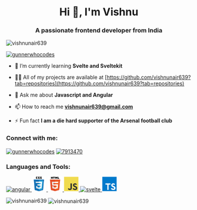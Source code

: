 <h1 align="center">Hi 👋, I'm Vishnu</h1>
<h3 align="center">A passionate frontend developer from India</h3>

<p align="left"> <img src="https://komarev.com/ghpvc/?username=vishnunair639&label=Profile%20views&color=0e75b6&style=flat" alt="vishnunair639" /> </p>

<p align="left"> <a href="https://twitter.com/gunnerwhocodes" target="blank"><img src="https://img.shields.io/twitter/follow/gunnerwhocodes?logo=twitter&style=for-the-badge" alt="gunnerwhocodes" /></a> </p>

- 🌱 I’m currently learning **Svelte and Sveltekit**

- 👨‍💻 All of my projects are available at [https://github.com/vishnunair639?tab=repositories](https://github.com/vishnunair639?tab=repositories)

- 💬 Ask me about **Javascript and Angular**

- 📫 How to reach me **vishnunair639@gmail.com**

- ⚡ Fun fact **I am a die hard supporter of the Arsenal football club**

<h3 align="left">Connect with me:</h3>
<p align="left">
<a href="https://twitter.com/gunnerwhocodes" target="blank"><img align="center" src="https://raw.githubusercontent.com/rahuldkjain/github-profile-readme-generator/master/src/images/icons/Social/twitter.svg" alt="gunnerwhocodes" height="30" width="40" /></a>
<a href="https://stackoverflow.com/users/7913470" target="blank"><img align="center" src="https://raw.githubusercontent.com/rahuldkjain/github-profile-readme-generator/master/src/images/icons/Social/stack-overflow.svg" alt="7913470" height="30" width="40" /></a>
</p>

<h3 align="left">Languages and Tools:</h3>
<p align="left"> <a href="https://angular.io" target="_blank"> <img src="https://angular.io/assets/images/logos/angular/angular.svg" alt="angular" width="40" height="40"/> </a> <a href="https://www.w3schools.com/css/" target="_blank"> <img src="https://raw.githubusercontent.com/devicons/devicon/master/icons/css3/css3-original-wordmark.svg" alt="css3" width="40" height="40"/> </a> <a href="https://www.w3.org/html/" target="_blank"> <img src="https://raw.githubusercontent.com/devicons/devicon/master/icons/html5/html5-original-wordmark.svg" alt="html5" width="40" height="40"/> </a> <a href="https://developer.mozilla.org/en-US/docs/Web/JavaScript" target="_blank"> <img src="https://raw.githubusercontent.com/devicons/devicon/master/icons/javascript/javascript-original.svg" alt="javascript" width="40" height="40"/> </a> <a href="https://svelte.dev" target="_blank"> <img src="https://upload.wikimedia.org/wikipedia/commons/1/1b/Svelte_Logo.svg" alt="svelte" width="40" height="40"/> </a> <a href="https://www.typescriptlang.org/" target="_blank"> <img src="https://raw.githubusercontent.com/devicons/devicon/master/icons/typescript/typescript-original.svg" alt="typescript" width="40" height="40"/> </a> </p>

<p><img align="left" src="https://github-readme-stats.vercel.app/api/top-langs?username=vishnunair639&show_icons=true&locale=en&layout=compact" alt="vishnunair639" /></p>

<p>&nbsp;<img align="center" src="https://github-readme-stats.vercel.app/api?username=vishnunair639&show_icons=true&locale=en" alt="vishnunair639" /></p>

